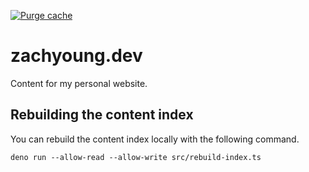[![Purge cache](https://github.com/Zachatoo/zach-young-dot-dev-content/actions/workflows/purge-cache.yml/badge.svg)](https://github.com/Zachatoo/zach-young-dot-dev-content/actions/workflows/purge-cache.yml)

# zachyoung.dev

Content for my personal website.

## Rebuilding the content index

You can rebuild the content index locally with the following command.

```shell
deno run --allow-read --allow-write src/rebuild-index.ts
```
